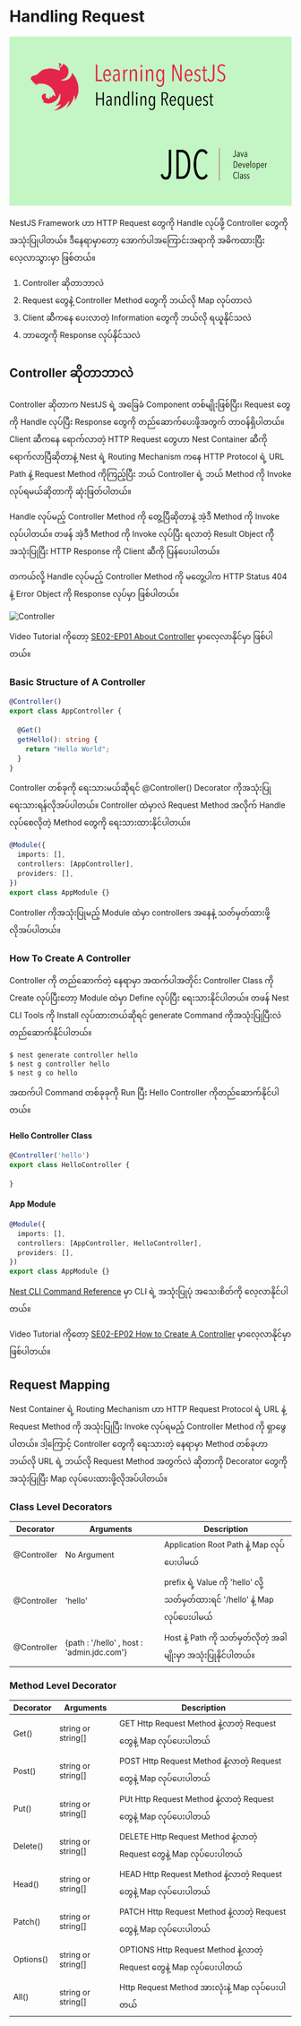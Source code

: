 # Handling Request
![Cover Image](/images/nest-learn-2.png)

NestJS Framework ဟာ HTTP Request တွေကို Handle လုပ်ဖို့ Controller တွေကို အသုံးပြုပါတယ်။ ဒီနေရာမှာတော့ အောက်ပါအကြောင်းအရာကို အဓိကထားပြီး လေ့လာသွားမှာ ဖြစ်တယ်။

1. Controller ဆိုတာဘာလဲ
2. Request တွေနဲဲ့ Controller Method တွေကို ဘယ်လို Map လုပ်တာလဲ
3. Client ဆီကနေ ပေးလာတဲ့ Information တွေကို ဘယ်လို ရယူနိုင်သလဲ
4. ဘာတွေကို Response လုပ်နိုင်သလဲ

## Controller ဆိုတာဘာလဲ

Controller ဆိုတာက NestJS ရဲ့ အခြေခံ Component တစ်မျိုးဖြစ်ပြီး၊ Request တွေကို Handle လုပ်ပြီး Response တွေကို တည်ဆောက်ပေးဖို့အတွက် တာဝန်ရှိပါတယ်။ Client ဆီကနေ ရောက်လာတဲ့ HTTP Request တွေဟာ Nest Container ဆီကို ရောက်လာပြီဆိုတာနဲ့ Nest ရဲ့ Routing Mechanism ကနေ HTTP Protocol ရဲ့ URL Path နဲ့ Request Method ကိုကြည့်ပြီး ဘယ် Controller ရဲ့ ဘယ် Method ကို Invoke လုပ်ရမယ်ဆိုတာကို ဆုံးဖြတ်ပါတယ်။

Handle လုပ်မည့် Controller Method ကို တွေ့ပြီဆိုတာနဲ့ အဲ့ဒီ Method ကို Invoke လုပ်ပါတယ်။ တဖန် အဲ့ဒီ Method ကို Invoke လုပ်ပြီး ရလာတဲ့ Result Object ကိို အသုံးပြုပြီး HTTP Response ကို Client ဆီကို ပြန်ပေးပါတယ်။

တကယ်လို့ Handle လုပ်မည့် Controller Method ကို မတွေ့ပါက HTTP Status 404 နဲ့ Error Object ကို Response လုပ်မှာ ဖြစ်ပါတယ်။

![Controller](https://github.com/minlwin/the-restaurant/raw/master/images/type2mvc.png)

Video Tutorial ကိုတော့ [SE02-EP01 About Controller](https://www.youtube.com/watch?v=B7RUXUK7-aY&t=29s) မှာလေ့လာနိုင်မှာ ဖြစ်ပါတယ်။

### Basic Structure of A Controller

```typescript
@Controller()
export class AppController {

  @Get()
  getHello(): string {
    return "Hello World";
  }
}
```
Controller တစ်ခုကို ရေးသားမယ်ဆိုရင် @Controller() Decorator ကိုအသုံးပြုရေးသားရန်လိုအပ်ပါတယ်။ Controller ထဲမှာလဲ Request Method အလိုက် Handle လုပ်စေလိုတဲ့ Method တွေကို ရေးသားထားနိုင်ပါတယ်။

```typescript
@Module({
  imports: [],
  controllers: [AppController],
  providers: [],
})
export class AppModule {}
```
Controller ကိုအသုံးပြုမည့် Module ထဲမှာ controllers အနေနဲ့ သတ်မှတ်ထားဖို့လိုအပ်ပါတယ်။


### How To Create A Controller

Controller ကို တည်ဆောက်တဲ့ နေရာမှာ အထက်ပါအတိုင်း Controller Class ကို Create လုပ်ပြီးတော့ Module ထဲမှာ Define လုပ်ပြီး ရေးသားနိုင်ပါတယ်။ တဖန် Nest CLI Tools ကို Install လုပ်ထားတယ်ဆိုရင် generate Command ကိုအသုံးပြုပြီးလဲ တည်ဆောက်နိုင်ပါတယ်။

```shell
$ nest generate controller hello
$ nest g controller hello
$ nest g co hello
```

အထက်ပါ Command တစ်ခုခုကို Run ပြီး Hello Controller ကိုတည်ဆောက်နိုင်ပါတယ်။ 

#### Hello Controller Class
```typescript
@Controller('hello')
export class HelloController {
    
}
```

#### App Module
```typescript
@Module({
  imports: [],
  controllers: [AppController, HelloController],
  providers: [],
})
export class AppModule {}
```

[Nest CLI Command Reference](https://docs.nestjs.com/cli/usages) မှာ CLI ရဲ့ အသုံးပြုပုံ အသေးစိတ်ကို လေ့လာနိုင်ပါတယ်။

Video Tutorial ကိုတော့ [SE02-EP02 How to Create A Controller](https://www.youtube.com/watch?v=EIAq-UoAkOY) မှာလေ့လာနိုင်မှာ ဖြစ်ပါတယ်။

## Request Mapping

Nest Container ရဲ့ Routing Mechanism ဟာ HTTP Request Protocol ရဲ့ URL နဲ့ Request Method ကို အသုံးပြုပြီး Invoke လုပ်ရမည့် Controller Method ကို ရှာဖွေပါတယ်။ ဒါ့ကြောင့် Controller တွေကို ရေးသားတဲ့ နေရာမှာ Method တစ်ခုဟာ ဘယ်လို URL ရဲ့ ဘယ်လို Request Method အတွက်လဲ ဆိုတာကို Decorator တွေကို အသုံးပြုပြီး Map လုပ်ပေးထားဖို့လိုအပ်ပါတယ်။

### Class Level Decorators

| Decorator | Arguments | Description |
| --- | --- | --- |
| @Controller | No Argument | Application Root Path နဲ့ Map လုပ်ပေးပါမယ် |
| @Controller | 'hello' | prefix ရဲ့ Value ကို 'hello' လို့သတ်မှတ်ထားရင် '/hello' နဲ့ Map လုပ်ပေးပါမယ် |
| @Controller | {path : '/hello' , host : 'admin.jdc.com'} | Host နဲ့ Path ကို သတ်မှတ်လိုတဲ့ အခါမျိုးမှာ အသုံးပြုနိုင်ပါတယ်။ |

### Method Level Decorator

| Decorator | Arguments | Description |
| --- | --- | --- |
| Get() | string or string[] | GET Http Request Method နဲ့လာတဲ့ Request တွေနဲ့ Map လုပ်ပေးပါတယ် |
| Post() | string or string[] | POST Http Request Method နဲ့လာတဲ့ Request တွေနဲ့ Map လုပ်ပေးပါတယ် |
| Put() | string or string[] | PUt Http Request Method နဲ့လာတဲ့ Request တွေနဲ့ Map လုပ်ပေးပါတယ် |
| Delete() | string or string[] | DELETE Http Request Method နဲ့လာတဲ့ Request တွေနဲ့ Map လုပ်ပေးပါတယ် |
| Head() | string or string[] | HEAD Http Request Method နဲ့လာတဲ့ Request တွေနဲ့ Map လုပ်ပေးပါတယ် |
| Patch() | string or string[] | PATCH Http Request Method နဲ့လာတဲ့ Request တွေနဲ့ Map လုပ်ပေးပါတယ် |
| Options() | string or string[] | OPTIONS Http Request Method နဲ့လာတဲ့ Request တွေနဲ့ Map လုပ်ပေးပါတယ် |
| All() | string or string[] | Http Request Method အားလုံးနဲ့ Map လုပ်ပေးပါတယ် |




